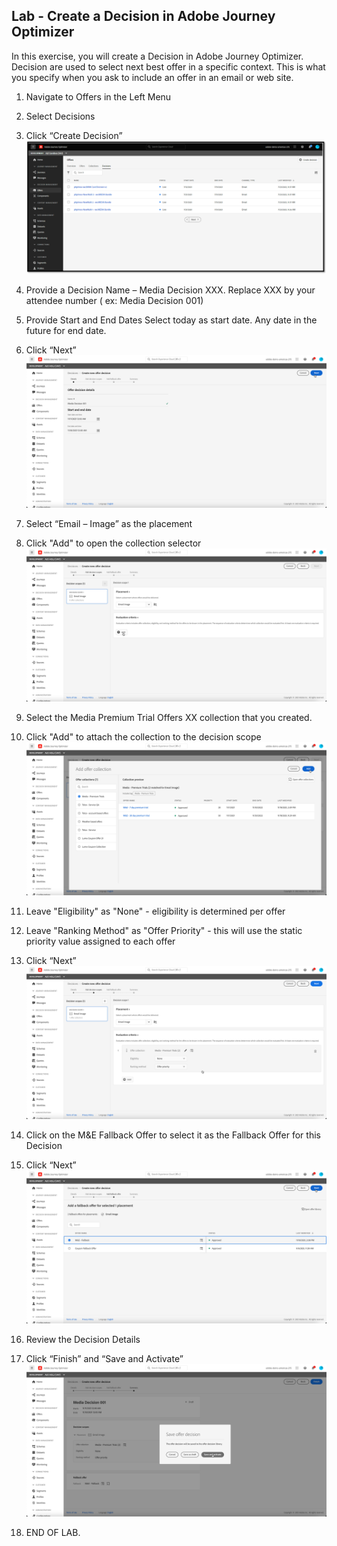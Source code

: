 ## Lab - Create a Decision in Adobe Journey Optimizer

In this exercise, you will create a Decision in Adobe Journey Optimizer.
Decision are used to select next best offer in a specific context. This is what you specify when you ask to include an offer in an email or web site. 

1.  Navigate to Offers in the Left Menu
2.  Select Decisions
3.  Click “Create Decision”
![Decision](https://github.com/adobe-dss-aep/ajo-handson-labs/blob/main/ME/0.%20Images/Decision_1.png)

4.  Provide a Decision Name – Media Decision XXX. Replace XXX by your attendee number ( ex: Media Decision 001)

5.  Provide Start and End Dates
Select today as start date. 
Any date in the future for end date. 

6.  Click “Next”
![Decision](https://github.com/adobe-dss-aep/ajo-handson-labs/blob/main/ME/0.%20Images/Decision_2.png)

7.  Select “Email – Image” as the placement
8.  Click "Add" to open the collection selector
![Decision](https://github.com/adobe-dss-aep/ajo-handson-labs/blob/main/ME/0.%20Images/Decision_3.png)

9.   Select the Media Premium Trial Offers XX collection that you created.
10.  Click "Add" to attach the collection to the decision scope
![Decision](https://github.com/adobe-dss-aep/ajo-handson-labs/blob/main/ME/0.%20Images/Decision_4.png)

11.  Leave "Eligibility" as "None" - eligibility is determined per offer
12.  Leave "Ranking Method" as "Offer Priority" - this will use the static priority value assigned to each offer
13.  Click “Next”
![Decision](https://github.com/adobe-dss-aep/ajo-handson-labs/blob/main/ME/0.%20Images/Decision_5.png)

10.  Click on the M&E Fallback Offer to select it as the Fallback Offer for this Decision
11.  Click “Next”
![Decision](https://github.com/adobe-dss-aep/ajo-handson-labs/blob/main/ME/0.%20Images/Decision_6.png)

12.  Review the Decision Details
13.  Click “Finish” and “Save and Activate”
![Decision](https://github.com/adobe-dss-aep/ajo-handson-labs/blob/main/ME/0.%20Images/Decision_7.png)

14.  END OF LAB.
